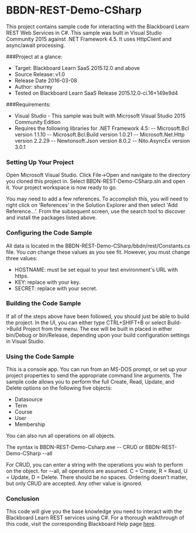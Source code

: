 # BBDN-REST-Demo-CSharp
This project contains sample code for interacting with the Blackboard Learn REST Web Services in C#. This sample was built in Visual Studio Community 2015 against .NET Framework 4.5. It uses HttpClient and async/await processing.

###Project at a glance:
- Target: Blackboard Learn SaaS 2015.12.0 and above
- Source Release: v1.0
- Release Date  2016-03-08
- Author: shurrey
- Tested on Blackboard Learn SaaS Release 2015.12.0-ci.16+149e9d4

###Requirements:
- Visual Studio - This sample was built with Microsoft Visual Studio 2015 Community Edition
- Requires the following libraries for .NET Framework 4.5:
--   Microsoft.Bcl version 1.1.10
--   Microsoft.Bcl.Build version 1.0.21
--   Microsoft.Net.Http version 2.2.29
--   Newtonsoft.Json version 8.0.2
--   Nito.AsyncEx version 3.0.1

### Setting Up Your Project
Open Microsoft Visual Studio. Click File->Open and navigate to the directory you cloned this project in. Select BBDN-REST-Demo-CSharp.sln and open it. Your project workspace is now ready to go.

You may need to add a few references. To accomplish this, you will need to right click on 'References' in the Solution Explorer and then select 'Add Reference...'. From the subsequent screen, use the search tool to discover and install the packages listed above.

### Configuring the Code Sample
All data is located in the BBDN-REST-Demo-CSharp/bbdn/rest/Constants.cs file. You <i>can</i> change these values as you see fit. However, you must change three values:
- HOSTNAME: must be set equal to your test environment's URL with https.
- KEY: replace <insert your key> with your key.
- SECRET: replace <insert your secret> with your secret.

### Building the Code Sample
If all of the steps above have been followed, you should just be able to build the project. In the UI, you can either type CTRL+SHIFT+B or select Build->Build Project from the menu. The exe will be built in placed in either bin/Debug or bin/Release, depending upon your build configuration settings in Visual Studio.

### Using the Code Sample
This is a console app. You can run from an MS-DOS prompt, or set up your project properties to send the appropriate command line arguments. The sample code allows you to perform the full Create, Read, Update, and Delete options on the following five objects:
- Datasource
- Term
- Course
- User
- Membership

You can also run all operations on all objects.

The syntax is BBDN-REST-Demo-Csharp.exe --<object> CRUD or BBDN-REST-Demo-CSharp --all

For CRUD, you can enter a string with the operations you wish to perform on the object. for --all, all operations are assumed. C = Create, R = Read, U = Update, D = Delete. There should be no spaces. Ordering doesn't matter, but only CRUD are accepted. Any other value is ignored.
	
### Conclusion
This code will give you the base knowledge you need to interact with the Blackboard Learn REST services using C#. For a thorough walkthrough of this code, visit the corresponding Blackboard Help page <a href="https://community.blackboard.com/community/developers/rest" target="_blank">here</a>.
